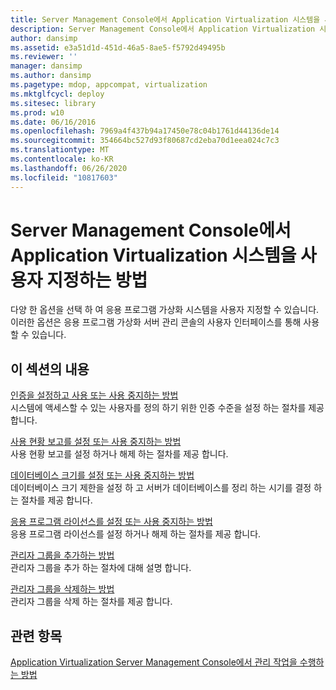 ```yaml
---
title: Server Management Console에서 Application Virtualization 시스템을 사용자 지정하는 방법
description: Server Management Console에서 Application Virtualization 시스템을 사용자 지정하는 방법
author: dansimp
ms.assetid: e3a51d1d-451d-46a5-8ae5-f5792d49495b
ms.reviewer: ''
manager: dansimp
ms.author: dansimp
ms.pagetype: mdop, appcompat, virtualization
ms.mktglfcycl: deploy
ms.sitesec: library
ms.prod: w10
ms.date: 06/16/2016
ms.openlocfilehash: 7969a4f437b94a17450e78c04b1761d44136de14
ms.sourcegitcommit: 354664bc527d93f80687cd2eba70d1eea024c7c3
ms.translationtype: MT
ms.contentlocale: ko-KR
ms.lasthandoff: 06/26/2020
ms.locfileid: "10817603"
---
```

# Server Management Console에서 Application Virtualization 시스템을 사용자 지정하는 방법


다양 한 옵션을 선택 하 여 응용 프로그램 가상화 시스템을 사용자 지정할 수 있습니다. 이러한 옵션은 응용 프로그램 가상화 서버 관리 콘솔의 사용자 인터페이스를 통해 사용할 수 있습니다.

## 이 섹션의 내용


<a href="" id="how-to-set-up-and-enable-or-disable-authentication"></a>[인증을 설정하고 사용 또는 사용 중지하는 방법](how-to-set-up-and-enable-or-disable-authentication.md)  
시스템에 액세스할 수 있는 사용자를 정의 하기 위한 인증 수준을 설정 하는 절차를 제공 합니다.

<a href="" id="how-to-set-up-or-disable-usage-reporting"></a>[사용 현황 보고를 설정 또는 사용 중지하는 방법](how-to-set-up-or-disable-usage-reporting.md)  
사용 현황 보고를 설정 하거나 해제 하는 절차를 제공 합니다.

<a href="" id="how-to-set-up-or-disable-database-size"></a>[데이터베이스 크기를 설정 또는 사용 중지하는 방법](how-to-set-up-or-disable-database-size.md)  
데이터베이스 크기 제한을 설정 하 고 서버가 데이터베이스를 정리 하는 시기를 결정 하는 절차를 제공 합니다.

<a href="" id="how-to-set-up-or-disable-application-licensing"></a>[응용 프로그램 라이선스를 설정 또는 사용 중지하는 방법](how-to-set-up-or-disable-application-licensing.md)  
응용 프로그램 라이선스를 설정 하거나 해제 하는 절차를 제공 합니다.

<a href="" id="how-to-add-an-administrator-group"></a>[관리자 그룹을 추가하는 방법](how-to-add-an-administrator-group.md)  
관리자 그룹을 추가 하는 절차에 대해 설명 합니다.

<a href="" id="how-to-delete-an-administrator-group"></a>[관리자 그룹을 삭제하는 방법](how-to-delete-an-administrator-group.md)  
관리자 그룹을 삭제 하는 절차를 제공 합니다.

## 관련 항목


[Application Virtualization Server Management Console에서 관리 작업을 수행하는 방법](how-to-perform-administrative-tasks-in-the-application-virtualization-server-management-console.md)

 

 





